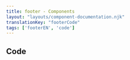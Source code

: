 ```yaml
---
title: footer - Components
layout: "layouts/component-documentation.njk"
translationKey: "footerCode"
tags: ['footerEN', 'code']
---
```


## Code